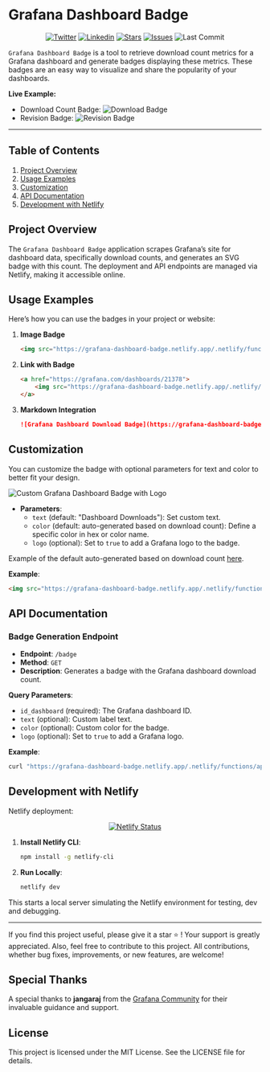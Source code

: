 # Grafana Dashboard Badge

<p align="center">
    <a href="https://twitter.com/cz_antoine"><img alt="Twitter" src="https://img.shields.io/twitter/follow/cz_antoine?style=social"></a>
    <a href="https://www.linkedin.com/in/antoine-cichowicz-837575b1"><img alt="Linkedin" src="https://img.shields.io/badge/-Antoine-blue?style=flat-square&logo=Linkedin&logoColor=white"></a>
    <a href="https://github.com/czantoine/Grafana-Dashboard-Badge"><img alt="Stars" src="https://img.shields.io/github/stars/czantoine/Grafana-Dashboard-Badge"></a>
    <a href="https://github.com/czantoine/Grafana-Dashboard-Badge"><img alt="Issues" src="https://img.shields.io/github/issues/czantoine/Grafana-Dashboard-Badge"></a>
    <img alt="Last Commit" src="https://img.shields.io/github/last-commit/czantoine/Grafana-Dashboard-Badge">
</p>

`Grafana Dashboard Badge` is a tool to retrieve download count metrics for a Grafana dashboard and generate badges displaying these metrics. These badges are an easy way to visualize and share the popularity of your dashboards.

**Live Example:**
- Download Count Badge: ![Download Badge](https://grafana-dashboard-badge.netlify.app/.netlify/functions/api/badge?id_dashboard=21378)
- Revision Badge: ![Revision Badge](https://grafana-dashboard-badge.netlify.app/.netlify/functions/api/revision-badge?id_dashboard=21378)

---

## Table of Contents

1. [Project Overview](#project-overview)
2. [Usage Examples](#usage-examples)
3. [Customization](#customization)
4. [API Documentation](#api-documentation)
5. [Development with Netlify](#development-with-netlify)

## Project Overview

The `Grafana Dashboard Badge` application scrapes Grafana’s site for dashboard data, specifically download counts, and generates an SVG badge with this count. The deployment and API endpoints are managed via Netlify, making it accessible online.

## Usage Examples

Here’s how you can use the badges in your project or website:

1. **Image Badge**

    ```html
    <img src="https://grafana-dashboard-badge.netlify.app/.netlify/functions/api/badge?id_dashboard=21378" alt="Grafana Dashboard Download Badge">
    ```

2. **Link with Badge**

    ```html
    <a href="https://grafana.com/dashboards/21378">
        <img src="https://grafana-dashboard-badge.netlify.app/.netlify/functions/api/badge?id_dashboard=21378" alt="Grafana Dashboard Download Badge">
    </a>
    ```

3. **Markdown Integration**

    ```markdown
    ![Grafana Dashboard Download Badge](https://grafana-dashboard-badge.netlify.app/.netlify/functions/api/badge?id_dashboard=21378)
    ```

## Customization

You can customize the badge with optional parameters for text and color to better fit your design.

![Custom Grafana Dashboard Badge with Logo](https://grafana-dashboard-badge.netlify.app/.netlify/functions/api/badge?id_dashboard=21378&text=My%20Custom%20Badge&color=blue&logo=true)

- **Parameters**:
    - `text` (default: "Dashboard Downloads"): Set custom text.
    - `color` (default: auto-generated based on download count): Define a specific color in hex or color name.
    - `logo` (optional): Set to `true` to add a Grafana logo to the badge.

Example of the default auto-generated based on download count [here](ColorScheme.md).

**Example**:

```html
<img src="https://grafana-dashboard-badge.netlify.app/.netlify/functions/api/badge?id_dashboard=21378&text=Popularity&color=blue&logo=true" alt="Custom Grafana Badge">
```

## API Documentation

### Badge Generation Endpoint

- **Endpoint**: `/badge`
- **Method**: `GET`
- **Description**: Generates a badge with the Grafana dashboard download count.

**Query Parameters**:
- `id_dashboard` (required): The Grafana dashboard ID.
- `text` (optional): Custom label text.
- `color` (optional): Custom color for the badge.
- `logo` (optional): Set to `true` to add a Grafana logo.

**Example**:

```bash
curl "https://grafana-dashboard-badge.netlify.app/.netlify/functions/api/badge?id_dashboard=21378&text=Downloads&color=green&logo=true"
```

## Development with Netlify

Netlify deployment:

<p align="center">
  <a href="https://app.netlify.com/sites/grafana-dashboard-badge/deploys">
    <img src="https://api.netlify.com/api/v1/badges/fdafb19b-c8b7-4ce8-87ba-3502793c3d55/deploy-status" alt="Netlify Status">
  </a>
</p>

1. **Install Netlify CLI**:
    ```bash
    npm install -g netlify-cli
    ```

2. **Run Locally**:
    ```bash
    netlify dev
    ```

This starts a local server simulating the Netlify environment for testing, dev and debugging.

---

If you find this project useful, please give it a star ⭐️ ! Your support is greatly appreciated. Also, feel free to contribute to this project. All contributions, whether bug fixes, improvements, or new features, are welcome!

## Special Thanks

A special thanks to **jangaraj** from the [Grafana Community](https://community.grafana.com/u/jangaraj/summary) for their invaluable guidance and support.

## License

This project is licensed under the MIT License. See the LICENSE file for details.